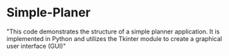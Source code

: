 # Simple-Planer
"This code demonstrates the structure of a simple planner application. It is implemented in Python and utilizes the Tkinter module to create a graphical user interface (GUI)"
